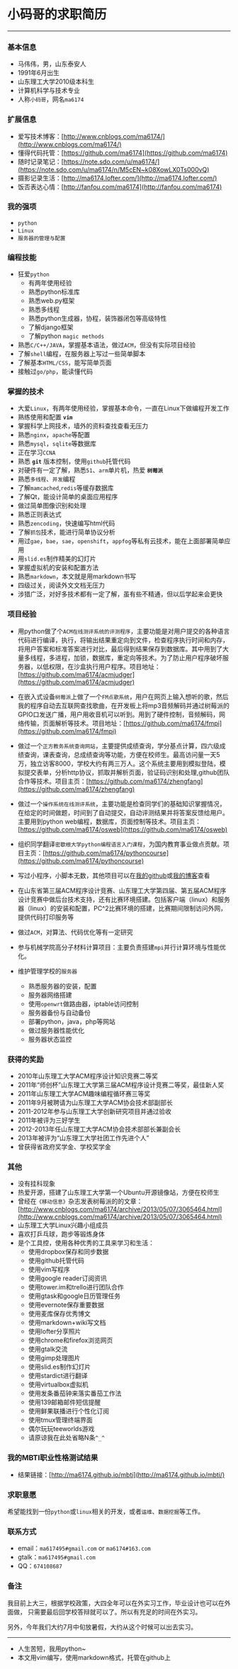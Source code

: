 # 小码哥的求职简历

---------------------------------------------

### 基本信息

- 马伟伟，男，山东泰安人
- 1991年6月出生
- 山东理工大学2010级本科生
- 计算机科学与技术专业
- 人称`小码哥`，网名`ma6174`

### 扩展信息

- 爱写技术博客：[http://www.cnblogs.com/ma6174/](http://www.cnblogs.com/ma6174/)
- 懂得代码托管：[https://github.com/ma6174](https://github.com/ma6174)
- 随时记录笔记：[https://note.sdo.com/u/ma6174/](https://note.sdo.com/u/ma6174/n/M5cEN~k08XowLX0Ts000vQ)
- 摄影记录生活：[http://ma6174.lofter.com/](http://ma6174.lofter.com/)
- 饭否表达心情：[http://fanfou.com/ma6174](http://fanfou.com/ma6174)

### 我的强项

- `python`
- `Linux`
- `服务器的管理与配置`

### 编程技能

- 狂爱`python`
    - 有两年使用经验
    - 熟悉python标准库
    - 熟悉web.py框架
    - 熟悉多线程
    - 熟悉python生成器，协程，装饰器闭包等高级特性
    - 了解django框架
    - 了解python `magic methods`
- 熟悉`C/C++/JAVA`，掌握基本语法，做过`ACM`，但没有实际项目经验
- 了解`shell`编程，在服务器上写过一些简单脚本
- 了解基本`HTML/CSS`，能写简单页面
- 接触过`go/php`，能读懂代码

### 掌握的技术

- 大爱`Linux`，有两年使用经验，掌握基本命令，一直在Linux下做编程开发工作
- 熟练使用和配置 **`vim`**
- 掌握科学上网技术，墙外的资料查找查看无压力
- 熟悉`nginx`，`apache`等配置
- 熟悉`mysql`，`sqlite`等数据库
- 正在学习`CCNA`
- 熟悉 **`git`** 版本控制，使用`github`托管代码
- 对硬件有一定了解，熟悉`51`、`arm`单片机，热爱 **`树莓派`**
- 熟悉`多线程`、`并发`编程
- 了解`mamcached`,`redis`等缓存数据库
- 了解Qt，能设计简单的桌面应用程序
- 做过简单图像识别和处理
- 熟悉正则表达式
- 熟悉`zencoding`，快速编写html代码
- 了解`抓包`技术，能进行简单协议分析
- 用过`gae`，`bae`，`sae`，`openshift`，`appfog`等私有云技术，能在上面部署简单应用
- 用`slid.es`制作精美的幻灯片
- 掌握虚拟机的安装和配置方法
- 熟悉`markdown`，本文就是用markdown书写
- 四级过关，阅读外文文档无压力
- 涉猎广泛，对好多技术都有一定了解，虽有些不精通，但以后学起来会更快

### 项目经验

- 用python做了个`ACM在线测评系统的评测程序`，主要功能是对用户提交的各种语言代码进行编译，执行，将输出结果重定向到文件，检查程序执行时间和内存，将用户答案和标准答案进行对比，最后得到结果保存到数据库。其中用到了大量多线程，多进程，加锁，数据库，重定向等技术。为了防止用户程序破坏服务器，以低权限，在沙盒执行用户程序。项目地址：[https://github.com/ma6174/acmjudger](https://github.com/ma6174/acmjudger)

- 在嵌入式设备`树莓派`上做了一个`FM点歌系统`，用户在网页上输入想听的歌，然后我的程序自动去互联网查找歌曲，在开发板上将mp3音频解码并通过树莓派的GPIO口发送广播，用户用收音机可以听到。用到了硬件控制，音频解码，网络传输，页面解析等技术。项目地址：[https://github.com/ma6174/fmpi](https://github.com/ma6174/fmpi)

- 做过一个`正方教务系统查询网站`，主要提供成绩查询，学分基点计算，四六级成绩查询，课表查询，总成绩查询等功能，方便在校师生。最高访问量一天5万，独立访客8000，学校大约有两三万人。这个系统主要用到模拟登陆，模拟提交表单，分析http协议，抓取并解析页面，验证码识别和处理,github团队合作等技术。项目主页：[https://github.com/ma6174/zhengfang](https://github.com/ma6174/zhengfang)

- 做过一个`操作系统在线测评系统`，主要功能是检查同学们的基础知识掌握情况，在给定的时间做题，时间到了自动提交，自动评测结果并将答案反馈给用户。主要用到python web编程，数据库，页面控制等技术。项目主页：[https://github.com/ma6174/osweb](https://github.com/ma6174/osweb)

- 组织同学翻译`密歇根大学python编程语言入门课程`，为国内教育事业做点贡献。项目主页：[https://github.com/ma6174/pythoncourse](https://github.com/ma6174/pythoncourse)

- 写过小程序，小脚本无数，其他项目可以在[我的github](https://github.com/ma6174?tab=repositories)或[我的博客](http://ma6174.cnblogs.com)查看

- 在山东省第三届ACM程序设计竞赛、山东理工大学第四届、第五届ACM程序设计竞赛中做后台技术支持，还有比赛环境搭建。包括客户端（linux）和服务器（linux）的安装和配置，PC^2比赛环境的搭建，比赛期间限制访问外网，提供代码打印服务等

- 做过`ACM`，对算法、代码优化等有一定研究

- 参与机械学院高分子材料计算项目：主要负责搭建`mpi`并行计算环境与性能优化。

- 维护管理学校的`服务器`
   - 熟悉服务器的安装，配置
   - 服务器网络搭建
   - 使用`openwrt`做路由器，iptable访问控制
   - 服务器备份与自动备份
   - 部署python，java，php等网站
   - 做过服务器性能优化
   - 服务器状态监控

### 获得的奖励

- 2010年山东理工大学ACM程序设计知识竞赛二等奖
- 2011年“师创杯”山东理工大学第三届ACM程序设计竞赛二等奖，最佳新人奖
- 2011年山东理工大学ACM趣味编程循环赛三等奖
- 2011年9月被聘请为山东理工大学ACM协会技术部副部长
- 2011-2012年参与山东理工大学创新研究项目并通过验收
- 2011年被评为三好学生
- 2012-2013年任山东理工大学ACM协会技术部部长兼副会长
- 2013年被评为“山东理工大学社团工作先进个人”
- 曾获得省政府奖学金、学校奖学金


### 其他

- 没有挂科现象
- 热爱开源，搭建了山东理工大学第一个Ubuntu开源镜像站，方便在校师生
- 曾经在`《移动信息》`杂志发表树莓派的的文章：[http://www.cnblogs.com/ma6174/archive/2013/05/07/3065464.html](http://www.cnblogs.com/ma6174/archive/2013/05/07/3065464.html)
- 山东理工大学Linux兴趣小组成员
- 喜欢打乒乓球，跑步等锻炼身体
- 是个工具控，使用各种优秀的工具来学习和生活：
    - 使用dropbox保存和同步数据
    - 使用github托管代码
    - 使用vim写程序
    - 使用google reader订阅资讯
    - 使用tower.im和trello进行团队合作
    - 使用gtask和google日历管理任务
    - 使用evernote保存重要数据
    - 使用麦库保存优秀博文
    - 使用markdown+wiki写文档
    - 使用lofter分享照片
    - 使用chrome和firefox浏览网页
    - 使用gtalk交流
    - 使用gimp处理图片
    - 使用slid.es制作幻灯片
    - 使用stardict进行翻译
    - 使用virtualbox虚拟机
    - 使用发条番茄钟来落实番茄工作法
    - 使用139邮箱邮件短信提醒
    - 使用鲜果联播进行个性化订阅
    - 使用tmux管理终端界面
    - 偶尔玩玩teeworlds游戏
    - 请原谅我在此处省略N条`^_^`

### 我的MBTI职业性格测试结果

- 结果链接：[http://ma6174.github.io/mbti](http://ma6174.github.io/mbti/)

### 求职意愿

希望能找到一份`python`或`linux`相关的开发，或者`运维`、`数据挖掘`等工作。

### 联系方式

- email：`ma617495#gmail.com` or `ma6174#163.com`
- gtalk：`ma617495#gmail.com`
- QQ：`674108687`

### 备注

我目前上大三，根据学校政策，大四全年可以在外实习工作，毕业设计也可以在外面做，
只需要最后回学校答辩就可以了。所以有充足的时间在外实习。

另外，今年我们大约7月中旬放暑假，大约从这个时候可以出去实习。

---------------------------------------------------

- 人生苦短，我用python~
- 本文用vim编写，使用markdown格式，托管在github上
